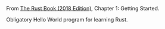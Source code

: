 From [The Rust Book (2018 Edition)](https://doc.rust-lang.org/book/), Chapter 1: Getting Started.

Obligatory Hello World program for learning Rust.
